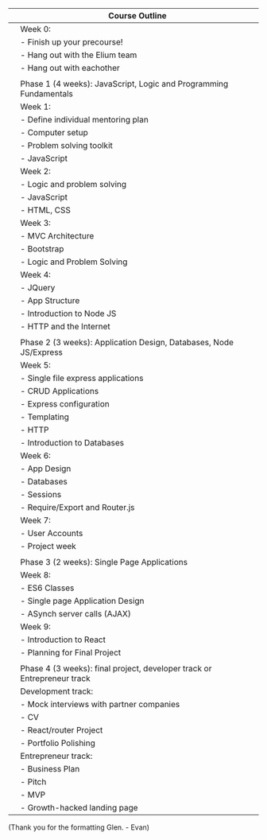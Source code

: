 |     | Course Outline                                                          |
|-----|-------------------------------------------------------------------------|
|     | Week 0:                                                                 |
|     | -   Finish up your precourse!                                           |  
|     | -   Hang out with the Elium team                                        |  
|     | -   Hang out with eachother                                             |
|     |                                                                         |  
|     | Phase 1 (4 weeks): JavaScript, Logic and Programming Fundamentals       |
|     | Week 1:                                                                 |
|     | -   Define individual mentoring plan                                    |
|     | -   Computer setup                                                      |
|     | -   Problem solving toolkit                                             |
|     | -   JavaScript                                                          |
|     | Week 2:                                                                 |
|     | -   Logic and problem solving                                           |
|     | -   JavaScript                                                          |
|     | -   HTML, CSS                                                           |
|     | Week 3:                                                                 |
|     | -   MVC Architecture                                                    |
|     | -   Bootstrap                                                           |
|     | -   Logic and Problem Solving                                           |
|     | Week 4:                                                                 |
|     | -   JQuery                                                              |
|     | -   App Structure                                                       |
|     | -   Introduction to Node JS                                             |
|     | -   HTTP and the Internet                                               |
|     |                                                                         |
|     | Phase 2 (3 weeks): Application Design, Databases, Node JS/Express       |
|     | Week 5:                                                                 |
|     | -   Single file express applications                                    |
|     | -   CRUD Applications                                                   |
|     | -   Express configuration                                               |
|     | -   Templating                                                          |
|     | -   HTTP                                                                |
|     | -   Introduction to Databases                                           |
|     | Week 6:                                                                 |
|     | -   App Design                                                          |
|     | -   Databases                                                           |
|     | -   Sessions                                                            |
|     | -   Require/Export and Router.js                                        |
|     | Week 7:                                                                 |
|     | -   User Accounts                                                       |
|     | -   Project week                                                        |
|     |                                                                         |
|     | Phase 3 (2 weeks): Single Page Applications                             |
|     | Week 8:                                                                 |
|     | -   ES6 Classes                                                         |
|     | -   Single page Application Design                                      |
|     | -   ASynch server calls (AJAX)                                          |
|     | Week 9:                                                                 |
|     | -   Introduction to React                                               |
|     | -   Planning for Final Project                                          |
|     |                                                                         |
|     | Phase 4 (3 weeks): final project, developer track or Entrepreneur track |
|     | Development track:                                                      |
|     | -   Mock interviews with partner companies                              |  
|     | -   CV                                                                  |    
|     | -   React/router Project                                                |
|     | -   Portfolio Polishing                                                 |
|     | Entrepreneur track:                                                     |
|     | -   Business Plan                                                       |
|     | -   Pitch                                                               |
|     | -   MVP                                                                 |
|     | -   Growth-hacked landing page                                          |

(Thank you for the formatting Glen.  - Evan)
